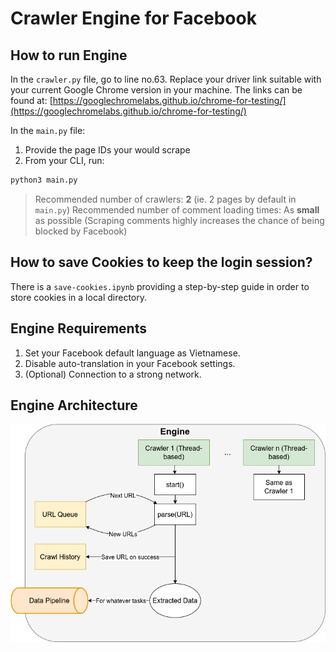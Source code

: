 # Crawler Engine for Facebook

## How to run Engine

In the `crawler.py` file, go to line no.63. Replace your driver link suitable with your current Google Chrome version in your machine. The links can be found at: [https://googlechromelabs.github.io/chrome-for-testing/](https://googlechromelabs.github.io/chrome-for-testing/)

In the `main.py` file:

1. Provide the page IDs your would scrape
2. From your CLI, run:

```sh
python3 main.py
```

> Recommended number of crawlers: **2** (ie. 2 pages by default in `main.py`)
> Recommended number of comment loading times: As **small** as possible (Scraping comments highly increases the chance of being blocked by Facebook)

## How to save Cookies to keep the login session?

There is a `save-cookies.ipynb` providing a step-by-step guide in order to store cookies in a local directory.

## Engine Requirements

1. Set your Facebook default language as Vietnamese.
2. Disable auto-translation in your Facebook settings.
3. (Optional) Connection to a strong network.

## Engine Architecture

![Engine architecture](https://github.com/ptdat11/facebook-crawler-engine/blob/main/architecture.png?raw=true)
